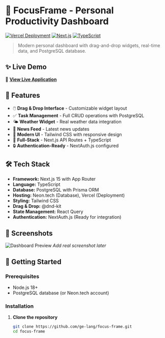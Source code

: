# 🚀 FocusFrame - Personal Productivity Dashboard

[![Vercel Deployment](https://img.shields.io/badge/Deployed_on-Vercel-black)](https://focus-frame.vercel.app)
[![Next.js](https://img.shields.io/badge/Next.js-15.5-black)](https://nextjs.org)
[![TypeScript](https://img.shields.io/badge/TypeScript-5.0-blue)](https://www.typescriptlang.org)

> Modern personal dashboard with drag-and-drop widgets, real-time data, and PostgreSQL database.

## ✨ Live Demo

🔗 **[View Live Application](https://focus-frame.vercel.app)**

## 🎯 Features

- 🖱️ **Drag & Drop Interface** - Customizable widget layout
- ✅ **Task Management** - Full CRUD operations with PostgreSQL
- 🌤️ **Weather Widget** - Real weather data integration  
- 📰 **News Feed** - Latest news updates
- 🎨 **Modern UI** - Tailwind CSS with responsive design
- 🚀 **Full-Stack** - Next.js API Routes + TypeScript
- 🔒 **Authentication-Ready** - NextAuth.js configured

## 🛠 Tech Stack

- **Framework:** Next.js 15 with App Router
- **Language:** TypeScript
- **Database:** PostgreSQL with Prisma ORM
- **Hosting:** Neon.tech (Database), Vercel (Deployment)
- **Styling:** Tailwind CSS
- **Drag & Drop:** @dnd-kit
- **State Management:** React Query
- **Authentication:** NextAuth.js (Ready for integration)

## 📸 Screenshots

![Dashboard Preview](https://via.placeholder.com/800x400/3B82F6/FFFFFF?text=FocusFrame+Dashboard) *Add real screenshot later*

## 🚀 Getting Started

### Prerequisites

- Node.js 18+ 
- PostgreSQL database (or Neon.tech account)

### Installation

1. **Clone the repository**
   ```bash
   git clone https://github.com/ge-lang/focus-frame.git
   cd focus-frame